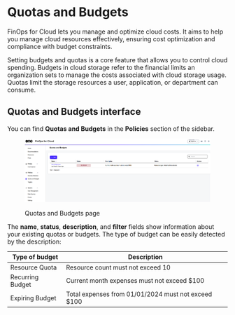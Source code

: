 # Quotas and Budgets

FinOps for Cloud lets you manage and optimize cloud costs. It aims to help you manage cloud resources effectively, ensuring cost optimization and compliance with budget constraints.&#x20;

Setting budgets and quotas is a core feature that allows you to control cloud spending. Budgets in cloud storage refer to the financial limits an organization sets to manage the costs associated with cloud storage usage. Quotas limit the storage resources a user, application, or department can consume.

## Quotas and Budgets interface

You can find **Quotas and Budgets** in the **Policies** section of the sidebar.

<figure><img src="../../../.gitbook/assets/finOps_quotas_and_budgets.png" alt=""><figcaption><p>Quotas and Budgets page</p></figcaption></figure>

The **name**, **status**, **description**, and **filter** fields show information about your existing quotas or budgets. The type of budget can be easily detected by the description:

| Type of budget   | Description                                         |
| ---------------- | --------------------------------------------------- |
| Resource Quota   | Resource count must not exceed 10                   |
| Recurring Budget | Current month expenses must not exceed $100         |
| Expiring Budget  | Total expenses from 01/01/2024 must not exceed $100 |
